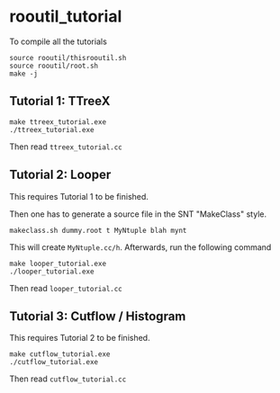 # rooutil_tutorial

To compile all the tutorials

    source rooutil/thisrooutil.sh
    source rooutil/root.sh
    make -j

## Tutorial 1: TTreeX

    make ttreex_tutorial.exe
    ./ttreex_tutorial.exe

Then read ```ttreex_tutorial.cc```

## Tutorial 2: Looper

This requires Tutorial 1 to be finished.

Then one has to generate a source file in the SNT "MakeClass" style.

    makeclass.sh dummy.root t MyNtuple blah mynt

This will create ```MyNtuple.cc/h```. Afterwards, run the following command

    make looper_tutorial.exe
    ./looper_tutorial.exe

Then read ```looper_tutorial.cc```

## Tutorial 3: Cutflow / Histogram

This requires Tutorial 2 to be finished.

    make cutflow_tutorial.exe
    ./cutflow_tutorial.exe

Then read ```cutflow_tutorial.cc```
